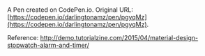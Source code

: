 # 

A Pen created on CodePen.io. Original URL: [https://codepen.io/darlingtonamz/pen/pgyqMz](https://codepen.io/darlingtonamz/pen/pgyqMz).

Reference:
http://demo.tutorialzine.com/2015/04/material-design-stopwatch-alarm-and-timer/
